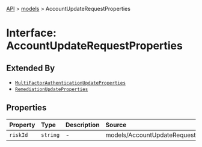 [API](../../index.md) > [models](../index.md) > AccountUpdateRequestProperties

# Interface: AccountUpdateRequestProperties

## Extended By

- [`MultiFactorAuthenticationUpdateProperties`](MultiFactorAuthenticationUpdateProperties.md)
- [`RemediationUpdateProperties`](RemediationUpdateProperties.md)

## Properties

| Property | Type | Description | Source |
| :------ | :------ | :------ | :------ |
| `riskId` | `string` | - | models/AccountUpdateRequest.ts:44 |
